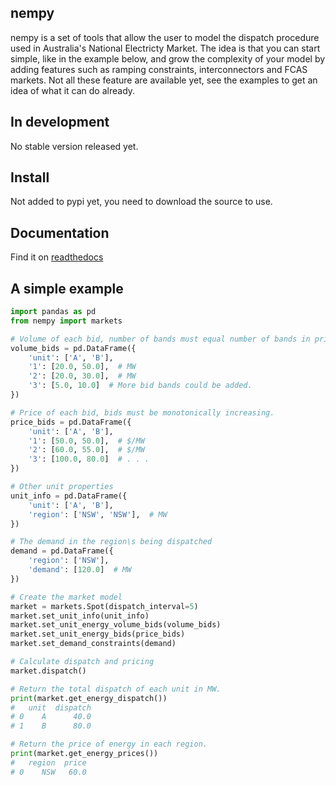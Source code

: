 ## nempy
nempy is a set of tools that allow the user to model the dispatch procedure used in Australia's National Electricty 
Market. The idea is that you can start simple, like in the example below, and grow the complexity of your model by adding 
features such as ramping constraints, interconnectors and FCAS markets. Not all these feature are available yet, see 
the examples to get an idea of what it can do already.

## In development
No stable version released yet.

## Install
Not added to pypi yet, you need to download the source to use.

## Documentation
Find it on [readthedocs](https://nempy.readthedocs.io/en/latest/)

## A simple example
```python
import pandas as pd
from nempy import markets

# Volume of each bid, number of bands must equal number of bands in price_bids.
volume_bids = pd.DataFrame({
    'unit': ['A', 'B'],
    '1': [20.0, 50.0],  # MW
    '2': [20.0, 30.0],  # MW
    '3': [5.0, 10.0]  # More bid bands could be added.
})

# Price of each bid, bids must be monotonically increasing.
price_bids = pd.DataFrame({
    'unit': ['A', 'B'],
    '1': [50.0, 50.0],  # $/MW
    '2': [60.0, 55.0],  # $/MW
    '3': [100.0, 80.0]  # . . .
})

# Other unit properties
unit_info = pd.DataFrame({
    'unit': ['A', 'B'],
    'region': ['NSW', 'NSW'],  # MW
})

# The demand in the region\s being dispatched
demand = pd.DataFrame({
    'region': ['NSW'],
    'demand': [120.0]  # MW
})

# Create the market model
market = markets.Spot(dispatch_interval=5)
market.set_unit_info(unit_info)
market.set_unit_energy_volume_bids(volume_bids)
market.set_unit_energy_bids(price_bids)
market.set_demand_constraints(demand)

# Calculate dispatch and pricing
market.dispatch()

# Return the total dispatch of each unit in MW.
print(market.get_energy_dispatch())
#   unit  dispatch
# 0    A      40.0
# 1    B      80.0

# Return the price of energy in each region.
print(market.get_energy_prices())
#   region  price
# 0    NSW   60.0
```
